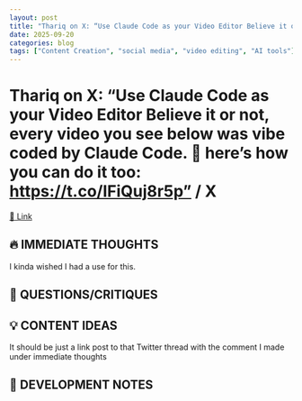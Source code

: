 ```yaml
---
layout: post
title: "Thariq on X: “Use Claude Code as your Video Editor Believe it or not, every video you see below was vibe coded by Claude Code. 🧵 here’s how you can do it too: https://t.co/IFiQuj8r5p” / X"
date: 2025-09-20
categories: blog
tags: ["Content Creation", "social media", "video editing", "AI tools"]
---
```



# Thariq on X: “Use Claude Code as your Video Editor Believe it or not, every video you see below was vibe coded by Claude Code. 🧵 here’s how you can do it too: https://t.co/IFiQuj8r5p” / X

[🔗 Link](https://x.com/trq212/status/1947706205172068624?s=12&t=2X6gw9cgtgj5n5nXRdqnDw)

## 🔥 IMMEDIATE THOUGHTS
I kinda wished I had a use for this.

## 🤔 QUESTIONS/CRITIQUES


## 💡 CONTENT IDEAS
It should be just a link post to that Twitter thread with the comment I made under immediate thoughts

## 📝 DEVELOPMENT NOTES


